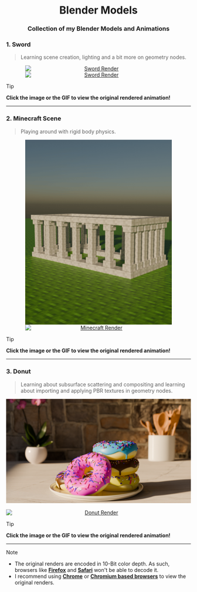 <h1 align="center">Blender Models</h1> 
<h3 align="center">Collection of my Blender Models and Animations</h3>

### 1. Sword
> Learning scene creation, lighting and a bit more on geometry nodes.

<p align="center" float="left">
<a href="https://d31d2jnp0zhw1y.cloudfront.net/Blade_Render.mp4" target="_blank" rel="noopener noreferrer">
  <img src="/Blade/Renders/Blade.png"
       alt="Sword Render"
       style="width:400px;height:auto;display:block;">
</a>
  
<a href="https://d31d2jnp0zhw1y.cloudfront.net/Blade_Render.mp4" target="_blank" rel="noopener noreferrer">
  <img src="https://github.com/user-attachments/assets/64fa6e14-02b5-461f-bf34-b4773e9a0c2c"
       alt="Sword Render"
       style="width:400px;height:auto;display:block;">
</a></p>

> [!TIP]
> **Click the image or the GIF to view the original rendered animation!**

---

### 2. Minecraft Scene
> Playing around with rigid body physics.

<p align="center" float="left">
<a href="https://d31d2jnp0zhw1y.cloudfront.net/Minecraft_Scene.mp4" target="_blank" rel="noopener noreferrer">
  <img src="/Minecraft_Scene/Renders/Minecraft_Scene.png"
       alt="Minecraft Render"
       style="width:400px;height:auto;display:block;">
</a>

<a href="https://d31d2jnp0zhw1y.cloudfront.net/Minecraft_Scene.mp4" target="_blank" rel="noopener noreferrer">
  <img src="https://github.com/user-attachments/assets/057e957d-08ef-46b8-a187-65bee748780e"
       alt="Minecraft Render"
       style="width:400px;height:auto;display:block;">
</a></p>

> [!TIP]
> **Click the image or the GIF to view the original rendered animation!**

---

### 3. Donut
> Learning about subsurface scattering and compositing and learning about importing and applying PBR textures in geometry nodes.

[![Donut Render](/Donut/Renders/Donut_with_MB.png)](https://d31d2jnp0zhw1y.cloudfront.net/Donut_Render.mp4)  

<p align="center">
<a href="https://d31d2jnp0zhw1y.cloudfront.net/Donut_Render.mp4" target="_blank" rel="noopener noreferrer">
  <img src="https://github.com/user-attachments/assets/33c385b3-821e-4820-878d-4ee06cfb2965"
       alt="Donut Render"
       style="width:800px;height:auto;display:block;">
</a></p>

> [!TIP]
> **Click the image or the GIF to view the original rendered animation!**

---

> [!NOTE]
> - The original renders are encoded in 10-Bit color depth.
> As such, browsers like <ins>**Firefox**</ins> and <ins>**Safari**</ins> won't be able to decode it.
> - I recommend using <ins>**Chrome**</ins> or <ins>**Chromium based browsers**</ins> to view the original renders.
